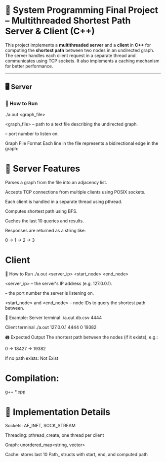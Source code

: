 # 🧠 System Programming Final Project – Multithreaded Shortest Path Server & Client (C++)

This project implements a **multithreaded server** and a **client** in **C++** for computing the **shortest path** between two nodes in an undirected graph. The server handles each client request in a separate thread and communicates using TCP sockets. It also implements a caching mechanism for better performance.

---
## 🖥️ Server

### 🔧 How to Run

./a.out <graph_file> <port>

<graph_file> – path to a text file describing the undirected graph.

<port> – port number to listen on.


 Graph File Format
Each line in the file represents a bidirectional edge in the graph:
<node1> <node2>

# 🧩 Server Features
Parses a graph from the file into an adjacency list.

Accepts TCP connections from multiple clients using POSIX sockets.

Each client is handled in a separate thread using pthread.

Computes shortest path using BFS.

Caches the last 10 queries and results.

Responses are returned as a string like:

0 -> 1 -> 2 -> 3

# Client
🔧 How to Run
./a.out <server_ip> <port> <start_node> <end_node>

<server_ip> – the server's IP address (e.g. 127.0.0.1).

<port> – the port number the server is listening on.

<start_node> and <end_node> – node IDs to query the shortest path between.

🧾 Example:
Server terminal
./a.out db.csv 4444

Client terminal
./a.out 127.0.0.1 4444 0 19382

🖨️ Expected Output
The shortest path between the nodes (if it exists), e.g.:

0 -> 18427 -> 19382

If no path exists:
Not Exist

# Compilation:
g++ *.cpp

# 🧠 Implementation Details
Sockets: AF_INET, SOCK_STREAM

Threading: pthread_create, one thread per client

Graph: unordered_map<string, vector<string>>

Cache: stores last 10 Path_ structs with start, end, and computed path


